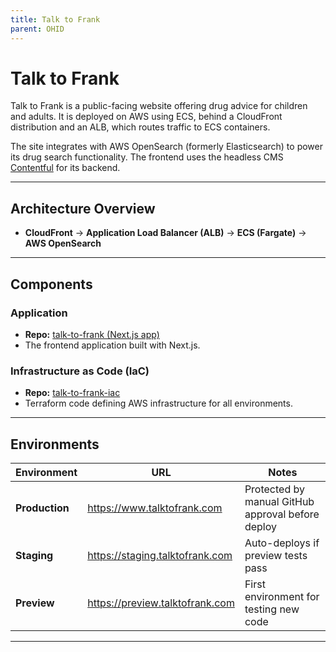```yaml
---
title: Talk to Frank
parent: OHID
---
```


# Talk to Frank

Talk to Frank is a public-facing website offering drug advice for children and adults. It is deployed on AWS using ECS, behind a CloudFront distribution and an ALB, which routes traffic to ECS containers.

The site integrates with AWS OpenSearch (formerly Elasticsearch) to power its drug search functionality. The frontend uses the headless CMS [Contentful](https://www.contentful.com/) for its backend.

---

## Architecture Overview

- **CloudFront** → **Application Load Balancer (ALB)** → **ECS (Fargate)** → **AWS OpenSearch**

---

## Components

### Application

- **Repo:** [talk-to-frank (Next.js app)](https://github.com/ukhsa-collaboration/talk-to-frank)
- The frontend application built with Next.js.

### Infrastructure as Code (IaC)

- **Repo:** [talk-to-frank-iac](https://github.com/ukhsa-collaboration/talk-to-frank-iac)
- Terraform code defining AWS infrastructure for all environments.

---

## Environments

| Environment | URL                                 | Notes |
|-------------|-------------------------------------|-------|
| **Production** | https://www.talktofrank.com        | Protected by manual GitHub approval before deploy |
| **Staging**     | https://staging.talktofrank.com   | Auto-deploys if preview tests pass |
| **Preview**     | https://preview.talktofrank.com   | First environment for testing new code |

---